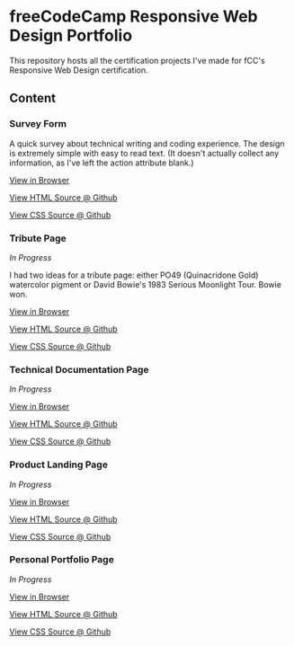 # freeCodeCamp Responsive Web Design Portfolio

This repository hosts all the certification projects I've made for fCC's Responsive Web Design certification.

## Content

### Survey Form

A quick survey about technical writing and coding experience. The design is extremely simple with easy to read text.
(It doesn't actually collect any information, as I've left the action attribute blank.)

[View in Browser](https://nessdocs.github.io/fCC-Responsive-Web-Design/Survey-Form/index.html)

[View HTML Source @ Github](https://github.com/nessdocs/fCC-Responsive-Web-Design/blob/main/Survey-Form/index.html)

[View CSS Source @ Github](https://github.com/nessdocs/fCC-Responsive-Web-Design/blob/main/Survey-Form/styles.css)

### Tribute Page

*In Progress*

I had two ideas for a tribute page: either PO49 (Quinacridone Gold) watercolor pigment or David Bowie's 1983 Serious Moonlight Tour. Bowie won.

[View in Browser]()

[View HTML Source @ Github]()

[View CSS Source @ Github]()

### Technical Documentation Page

*In Progress*

[View in Browser]()

[View HTML Source @ Github]()

[View CSS Source @ Github]()

### Product Landing Page

*In Progress*

[View in Browser]()

[View HTML Source @ Github]()

[View CSS Source @ Github]()

### Personal Portfolio Page

*In Progress*

[View in Browser]()

[View HTML Source @ Github]()

[View CSS Source @ Github]()
